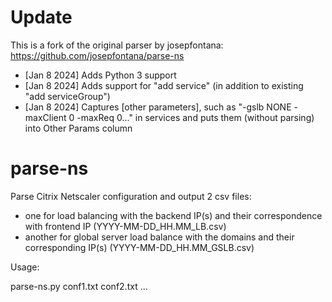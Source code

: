 # Update

This is a fork of the original parser by josepfontana: https://github.com/josepfontana/parse-ns

- [Jan 8 2024] Adds Python 3 support
- [Jan 8 2024] Adds support for "add service" (in addition to existing "add serviceGroup")
- [Jan 8 2024] Captures [other parameters], such as "-gslb NONE -maxClient 0 -maxReq 0..." in services and puts them (without parsing) into Other Params column


# parse-ns
Parse Citrix Netscaler configuration and output 2 csv files:
  - one for load balancing with the backend IP(s) and their correspondence with frontend IP (YYYY-MM-DD_HH.MM_LB.csv)
  - another for global server load balance with the domains and their corresponding IP(s) (YYYY-MM-DD_HH.MM_GSLB.csv)


Usage:

  parse-ns.py conf1.txt conf2.txt ...
